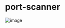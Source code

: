 # port-scanner

![image](https://user-images.githubusercontent.com/53657189/164788988-6621be8e-ab44-49aa-9a3a-b23f3534ad3a.png)
